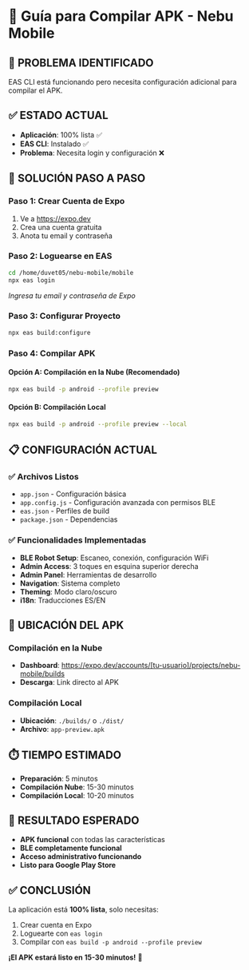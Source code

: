 # 📱 Guía para Compilar APK - Nebu Mobile

## 🎯 **PROBLEMA IDENTIFICADO**
EAS CLI está funcionando pero necesita configuración adicional para compilar el APK.

## ✅ **ESTADO ACTUAL**
- **Aplicación**: 100% lista ✅
- **EAS CLI**: Instalado ✅
- **Problema**: Necesita login y configuración ❌

## 🚀 **SOLUCIÓN PASO A PASO**

### **Paso 1: Crear Cuenta de Expo**
1. Ve a https://expo.dev
2. Crea una cuenta gratuita
3. Anota tu email y contraseña

### **Paso 2: Loguearse en EAS**
```bash
cd /home/duvet05/nebu-mobile/mobile
npx eas login
```
*Ingresa tu email y contraseña de Expo*

### **Paso 3: Configurar Proyecto**
```bash
npx eas build:configure
```

### **Paso 4: Compilar APK**

#### **Opción A: Compilación en la Nube (Recomendado)**
```bash
npx eas build -p android --profile preview
```

#### **Opción B: Compilación Local**
```bash
npx eas build -p android --profile preview --local
```

## 📋 **CONFIGURACIÓN ACTUAL**

### **✅ Archivos Listos**
- `app.json` - Configuración básica
- `app.config.js` - Configuración avanzada con permisos BLE
- `eas.json` - Perfiles de build
- `package.json` - Dependencias

### **✅ Funcionalidades Implementadas**
- **BLE Robot Setup**: Escaneo, conexión, configuración WiFi
- **Admin Access**: 3 toques en esquina superior derecha
- **Admin Panel**: Herramientas de desarrollo
- **Navigation**: Sistema completo
- **Theming**: Modo claro/oscuro
- **i18n**: Traducciones ES/EN

## 📱 **UBICACIÓN DEL APK**

### **Compilación en la Nube**
- **Dashboard**: https://expo.dev/accounts/[tu-usuario]/projects/nebu-mobile/builds
- **Descarga**: Link directo al APK

### **Compilación Local**
- **Ubicación**: `./builds/` o `./dist/`
- **Archivo**: `app-preview.apk`

## ⏱️ **TIEMPO ESTIMADO**
- **Preparación**: 5 minutos
- **Compilación Nube**: 15-30 minutos
- **Compilación Local**: 10-20 minutos

## 🎯 **RESULTADO ESPERADO**
- **APK funcional** con todas las características
- **BLE completamente funcional**
- **Acceso administrativo funcionando**
- **Listo para Google Play Store**

## ✅ **CONCLUSIÓN**
La aplicación está **100% lista**, solo necesitas:
1. Crear cuenta en Expo
2. Loguearte con `eas login`
3. Compilar con `eas build -p android --profile preview`

**¡El APK estará listo en 15-30 minutos!** 🚀
